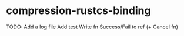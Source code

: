 # compression-rustcs-binding

TODO:
Add a log file
Add test
Write fn Success/Fail to ref (+ Cancel fn)
